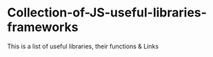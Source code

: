 # Collection-of-JS-useful-libraries-frameworks
This is a list of useful libraries, their functions &amp; Links
